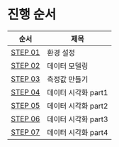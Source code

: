 # 진행 순서

  | 순서                         | 제목                                           |
  |------------------------------|------------------------------------------------|
  | [STEP 01](./docs/01-setup.md) | 환경 설정                             |
  | [STEP 02](./docs/02-data-modeling.md) | 데이터 모델링     |
  | [STEP 03](./docs/03-create-measures.md) | 측정값 만들기                |
  | [STEP 04](./docs/04-data-visualization-part1.md) | 데이터 시각화 part1               |
  | [STEP 05](./docs/05-data-visualization-part2.md) | 데이터 시각화 part2      |
  | [STEP 06](./docs/06-data-visualization-part3.md) | 데이터 시각화 part3                  |
  | [STEP 07](./docs/06-data-visualization-part3.md) | 데이터 시각화 part4                  |